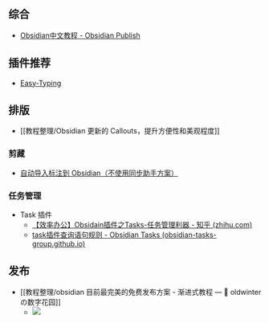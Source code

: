 ## 综合
-  [Obsidian中文教程 - Obsidian Publish](https://publish.obsidian.md/chinesehelp/01+2021%E6%96%B0%E6%95%99%E7%A8%8B/2021%E5%B9%B4%E6%96%B0%E6%95%99%E7%A8%8B)

## 插件推荐
- [Easy-Typing](教程整理/Easy-Typing.md)

## 排版
-  [[教程整理/Obsidian 更新的 Callouts，提升方便性和美观程度]]

### 剪藏
-  [自动导入标注到 Obsidian（不使用同步助手方案）](教程整理/自动导入标注到%20Obsidian（不使用同步助手方案）.md)

### 任务管理
- Task 插件
    -  [【效率办公】Obsidain插件之Tasks-任务管理利器 - 知乎 (zhihu.com)](https://zhuanlan.zhihu.com/p/440969902)
    -  [task插件查询语句规则 - Obsidian Tasks (obsidian-tasks-group.github.io)](https://obsidian-tasks-group.github.io/obsidian-tasks/quick-reference/)

## 发布
-  [[教程整理/obsidian 目前最完美的免费发布方案 - 渐进式教程 — 🌱 oldwinter の数字花园]]
    - ![](https://s2.loli.net/2022/09/27/mVjJwrT3CdXsNnp.png)

